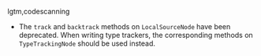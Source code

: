 lgtm,codescanning
* The `track` and `backtrack` methods on `LocalSourceNode` have been deprecated. When writing
  type trackers, the corresponding methods on `TypeTrackingNode` should be used instead.

